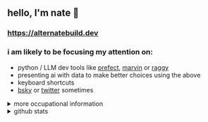 ## hello, I'm nate 👋

### https://alternatebuild.dev

### i am likely to be focusing my attention on:
- python / LLM dev tools like [prefect](https://github.com/PrefectHQ/prefect), [marvin](https://github.com/PrefectHQ/marvin) or [raggy](https://github.com/zzstoatzz/raggy)
- presenting ai with data to make better choices using the above
- keyboard shortcuts
- [bsky](https://bsky.app/profile/alternatebuild.dev) or [twitter](https://twitter.com/Nathan_Nowack) sometimes


<details>
  <summary>more occupational information</summary>

### background

#### _Prefect_ (Present) - **Senior Software Engineer (OSS Team)**
- expanding and maintaining the open-source Prefect SDK and server components
- building AI-powered systems (NLIs + RAG etc) to extend teams within the organization
- working with leadership and marketing to improve our documentation, digital footprint and outreach

#### _Prefect_ - **Software Engineer**
- Building [marvin](https://github.com/PrefectHQ/marvin), integrating it with prefect to create [simple and resilient systems](https://github.com/PrefectHQ/marvin/tree/main/cookbook/slackbot)
- Designing interfaces between Prefect & data tooling ecosystems - collaborating with integration partners (pydantic, chroma)
- Creating DevOps tooling for lean data engineering

#### _SLATE_ (acq by Prefect, Oct 2021) - **Data Engineer**
- Data engineering consulting
- Provisioned distributed containers (k8s, ecs, etc) on all AWS and GCP to support companies' data practices
- Developed Prefect flows to connect OSS data tools and contributed to those tools when needed

---

### education
- **University of Michigan - Ann Arbor**
  - **Major**: Chemical Engineering
  - **Minor**: Physics
  - **Alumnus**: August 2020
</details>


<details>
  <summary>github stats</summary>
  
  [![GitHub stats](https://github-readme-stats.vercel.app/api?username=zzstoatzz)](https://github.com/anuraghazra/github-readme-stats)
</details>

